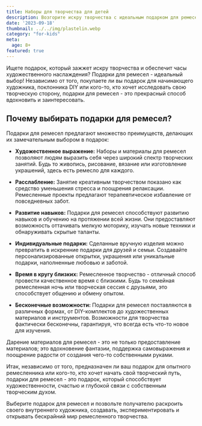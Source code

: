 ```yaml
---
title: Наборы для творчества для детей
description: Возгорите искру творчества с идеальным подарком для ремесел.
date: '2023-09-18'
thumbnail: ../../img/plastelin.webp
category: "for-kids"
meta:
  age: 8+
featured: true
---
```

Ищете подарок, который зажжет искру творчества и обеспечит часы художественного наслаждения? Подарки для ремесел - идеальный выбор! Независимо от того, покупаете ли вы подарок для начинающего художника, поклонника DIY или кого-то, кто хочет исследовать свою творческую сторону, подарки для ремесел - это прекрасный способ вдохновить и заинтересовать.

## Почему выбирать подарки для ремесел?

Подарки для ремесел предлагают множество преимуществ, делающих их замечательным выбором в подарок:

- **Художественное выражение:** Наборы и материалы для ремесел позволяют людям выразить себя через широкий спектр творческих занятий. Будь то живопись, рисование, вязание или изготовление украшений, здесь есть ремесло для каждого.

- **Расслабление:** Занятие креативным творчеством показано как средство уменьшения стресса и поощрения релаксации. Ремесленные проекты предлагают терапевтическое избавление от повседневных забот.

- **Развитие навыков:** Подарки для ремесел способствуют развитию навыков и обучению на протяжении всей жизни. Они предоставляют возможность оттачивать мелкую моторику, изучать новые техники и обнаруживать скрытые таланты.

- **Индивидуальные подарки:** Сделанные вручную изделия можно превратить в искренние подарки для друзей и семьи. Создавайте персонализированные открытки, украшения или уникальные подарки, наполненные любовью и заботой.

- **Время в кругу близких:** Ремесленное творчество - отличный способ провести качественное время с близкими. Будь то семейная ремесленная ночь или творческая сессия с друзьями, это способствует общению и обмену опытом.

- **Бесконечные возможности:** Подарки для ремесел поставляются в различных формах, от DIY-комплектов до художественных материалов и инструментов. Возможности для творчества фактически бесконечны, гарантируя, что всегда есть что-то новое для изучения.

Дарение материалов для ремесел - это не только предоставление материалов; это вдохновение фантазии, поддержка самовыражения и поощрение радости от создания чего-то собственными руками.

Итак, независимо от того, предназначен ли ваш подарок для опытного ремесленника или кого-то, кто хочет начать свой творческий путь, подарки для ремесел - это подарок, который способствует художественности, счастью и глубокой связи с собственным творческим духом.

Выберите подарок для ремесел и позвольте получателю раскроить своего внутреннего художника, создавать, экспериментировать и открывать бескрайний мир ремесленного творчества.
